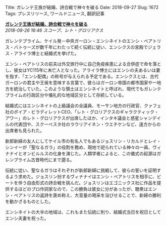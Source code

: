 Title: ガレンテ王族が結婚、詩合戦で神々を破る
Date: 2018-09-27
Slug: 1672
Tags: プレスリリース, ワールドニュース, 翻訳記事

<p class="lead"><strong><a href="https://community.eveonline.com/news/news-channels/world-news/gallente-royal-destroys-local-divine-in-freestyle-verse-exchange-gets-married/">ガレンテ王族が結婚、詩合戦で神々を破る</a></strong><br/>
<em>2018-09-26 16:46 スコープ、レト・グロリアクス</em></p>
<p>ガレンテプライム、ケイル発－中央ガーロン・エンシネイトのエンシ・ベアトリス・バトゥーズが数千年にわたって続く伝統に従い、エンシクスの宮殿でジェラス・アライラ博士と結婚式を挙げた。</p>
<p>エンシ・ベアトリスの前夫は外交旅行中に自己免疫疾患による合併症で命を落とし、彼女はYC115年に未亡人となった。アライラ博士にはエンシの夫あるいは妻を指す、「エンシ配偶」の称号が与えられる予定である。エンシクスとは、古代ガーロンの君主や王侯を意味する言葉で、彼らはガーロン帝国の都市国家や一地方を統治していた。このような領土はエンシネイトと呼ばれ、現代でもガレンテプライムの行政区分や儀礼的な地域区分として存続している。</p>
<p>結婚式にはエンシネイトの上級議会の全議員、モーサン地方の行政官、クァフェ社のポイア・ビラディレットCEO、「レト・グロリアクスのギャラクティック・アワー」のレト・グロリアクスが出席したほか、インタキ議会と惑星シャンデイルの代表団や、スクーベスタ社のラウリアイネン・ウエチケンなど、遠方からの出席者も見られた。</p>
<p>新郎新婦の友人にしてケイル市の有名人でもあるジョスリン・リカルドとレイ・シンイーが「聖なるガラ」の役割を務め、現地で祀られている神々の一員、ヴィナナイとオンビルルスの化身を演じた。人類学者によると、この儀式の起源はガレンプライム古昔時代にまで遡る。</p>
<p>伝統に従い、聖なるガラはそれぞれが新郎新婦に挑戦して、彼らの誓いを証明するよう求めた。ジョスリン扮するヴィナナイはエンシ・ベアトリスを相手に、ビートを伴う自由形式の詩合戦を挑んだ。ジョスリンはエゴニックス社に作品を提供するほどのプロ作詞家なので、この勝負は彼女に分があったが、聴衆はエンシ・ベアトリスの返詩を褒め称え、大音量の喝采を浴びせることで、新婦の勝利を動かざるものとした。</p>
<p>エンシネイトの大半の地域は、これもまた伝統に則り、結婚式当日を祝日としてエンシ夫妻を祝った。</p>

